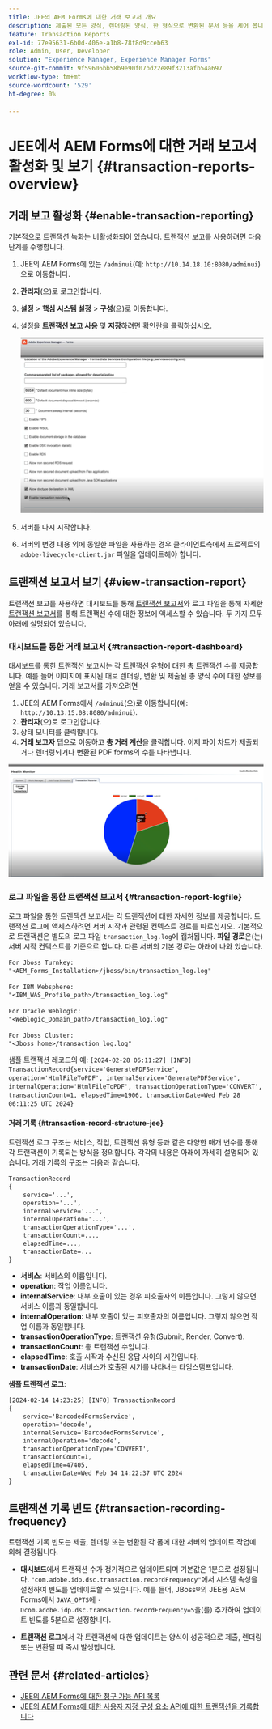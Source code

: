 ```yaml
---
title: JEE의 AEM Forms에 대한 거래 보고서 개요
description: 제출된 모든 양식, 렌더링된 양식, 한 형식으로 변환된 문서 등을 세어 봅니다.
feature: Transaction Reports
exl-id: 77e95631-6b0d-406e-a1b8-78f8d9cceb63
role: Admin, User, Developer
solution: "Experience Manager, Experience Manager Forms"
source-git-commit: 9f59606bb58b9e90f07bd22e89f3213afb54a697
workflow-type: tm+mt
source-wordcount: '529'
ht-degree: 0%

---
```


# JEE에서 AEM Forms에 대한 거래 보고서 활성화 및 보기 {#transaction-reports-overview}

<!--Transaction reports in AEM Forms on JEE let you keep a count of all transactions taken place on your AEM Forms deployment. The objective is to provide information about product usage and helps business stakeholders understand their digital processing volumes. Examples of a transaction include:

* Submission of a document
* Rendition of a document
* Conversion of a document from one file format to another 

For more information on what is considered a transaction, see [Billable APIs](../../forms/using/transaction-reports-billable-apis-jee.md). Transaction log helps you to gain information about the number of documents submitted, rendered, and converted.-->

## 거래 보고 활성화 {#enable-transaction-reporting}

기본적으로 트랜잭션 녹화는 비활성화되어 있습니다. 트랜잭션 보고를 사용하려면 다음 단계를 수행합니다.

1. JEE의 AEM Forms에 있는 `/adminui`(예: `http://10.14.18.10:8080/adminui`)으로 이동합니다.
1. **관리자**(으)로 로그인합니다.
1. **설정** > **핵심 시스템 설정** > **구성**(으)로 이동합니다.
1. 설정을 **트랜잭션 보고 사용** 및 **저장**&#x200B;하려면 확인란을 클릭하십시오.

   ![sample-transaction-report-jee](assets/enable-transaction-jee.png)

1. 서버를 다시 시작합니다.
1. 서버의 변경 내용 외에 동일한 파일을 사용하는 경우 클라이언트측에서 프로젝트의 `adobe-livecycle-client.jar` 파일을 업데이트해야 합니다.

<!--
* You can [enable transaction recording](../../forms/using/viewing-and-understanding-transaction-reports.md#setting-up-transaction-reports) from AEM Web Console. view transaction reports on author, processing, or publish instances. View transaction reports on author or processing instances for an aggregated sum of all transactions. View transaction reports on the publish instances for a count of all transactions that take place only on that publish instance from where the report is run.
-->

<!--Do not author content (Create adaptive forms, interactive communication, themes, and other authoring activities) and process documents (Use workflows, document services, and other processing activities) on the same AEM instance. Keep the transaction recording disabled for AEM Forms servers used to author content. Keep the transaction recording enabled for AEM Forms servers used to process documents.-->

## 트랜잭션 보고서 보기 {#view-transaction-report}

트랜잭션 보고를 사용하면 대시보드를 통해 [트랜잭션 보고서](#transaction-report-dashboard)와 로그 파일을 통해 자세한 [트랜잭션 보고서](#transaction-report-logfile)를 통해 트랜잭션 수에 대한 정보에 액세스할 수 있습니다. 두 가지 모두 아래에 설명되어 있습니다.

### 대시보드를 통한 거래 보고서 {#transaction-report-dashboard}

대시보드를 통한 트랜잭션 보고서는 각 트랜잭션 유형에 대한 총 트랜잭션 수를 제공합니다. 예를 들어 이미지에 표시된 대로 렌더링, 변환 및 제출된 총 양식 수에 대한 정보를 얻을 수 있습니다. 거래 보고서를 가져오려면

1. JEE의 AEM Forms에서 `/adminui`(으)로 이동합니다(예: `http://10.13.15.08:8080/adminui`).
1. **관리자**(으)로 로그인합니다.
1. 상태 모니터를 클릭합니다.
1. **거래 보고자** 탭으로 이동하고 **총 거래 계산**&#x200B;을 클릭합니다. 이제 파이 차트가 제출되거나 렌더링되거나 변환된 PDF forms의 수를 나타냅니다.

![sample-transaction-report-jee](assets/transaction-piechart.png)


### 로그 파일을 통한 트랜잭션 보고서 {#transaction-report-logfile}

로그 파일을 통한 트랜잭션 보고서는 각 트랜잭션에 대한 자세한 정보를 제공합니다. 트랜잭션 로그에 액세스하려면 서버 시작과 관련된 컨텍스트 경로를 따르십시오. 기본적으로 트랜잭션은 별도의 로그 파일 `transaction_log.log`에 캡처됩니다. **파일 경로**&#x200B;은(는) 서버 시작 컨텍스트를 기준으로 합니다. 다른 서버의 기본 경로는 아래에 나와 있습니다.

```
For Jboss Turnkey:
"<AEM_Forms_Installation>/jboss/bin/transaction_log.log"

For IBM Websphere: 
"<IBM_WAS_Profile_path>/transaction_log.log"

For Oracle Weblogic:
"<Weblogic_Domain_path>/transaction_log.log"

For Jboss Cluster:
"<Jboss home>/transaction_log.log"
```

샘플 트랜잭션 레코드의 예:
`[2024-02-28 06:11:27] [INFO] TransactionRecord{service='GeneratePDFService', operation='HtmlFileToPDF', internalService='GeneratePDFService', internalOperation='HtmlFileToPDF', transactionOperationType='CONVERT', transactionCount=1, elapsedTime=1906, transactionDate=Wed Feb 28 06:11:25 UTC 2024}`

#### 거래 기록 {#transaction-record-structure-jee}

트랜잭션 로그 구조는 서비스, 작업, 트랜잭션 유형 등과 같은 다양한 매개 변수를 통해 각 트랜잭션이 기록되는 방식을 정의합니다. 각각의 내용은 아래에 자세히 설명되어 있습니다. 거래 기록의 구조는 다음과 같습니다.

```
TransactionRecord
{
    service='...', 
    operation='...', 
    internalService='...', 
    internalOperation='...', 
    transactionOperationType='...', 
    transactionCount=..., 
    elapsedTime=..., 
    transactionDate=...
}
```

* **서비스**: 서비스의 이름입니다.
* **operation**: 작업 이름입니다.
* **internalService**: 내부 호출이 있는 경우 피호출자의 이름입니다. 그렇지 않으면 서비스 이름과 동일합니다.
* **internalOperation**: 내부 호출이 있는 피호출자의 이름입니다. 그렇지 않으면 작업 이름과 동일합니다.
* **transactionOperationType**: 트랜잭션 유형(Submit, Render, Convert).
* **transactionCount**: 총 트랜잭션 수입니다.
* **elapsedTime**: 호출 시작과 수신된 응답 사이의 시간입니다.
* **transactionDate**: 서비스가 호출된 시기를 나타내는 타임스탬프입니다.

**샘플 트랜잭션 로그**:

```
[2024-02-14 14:23:25] [INFO] TransactionRecord
{
    service='BarcodedFormsService', 
    operation='decode', 
    internalService='BarcodedFormsService', 
    internalOperation='decode', 
    transactionOperationType='CONVERT', 
    transactionCount=1, 
    elapsedTime=47405, 
    transactionDate=Wed Feb 14 14:22:37 UTC 2024
}
```

## 트랜잭션 기록 빈도 {#transaction-recording-frequency}

<!--Transaction persistence involves updating the total transaction count for SUBMIT, CONVERT, and RENDER operations on the server periodically: -->

트랜잭션 기록 빈도는 제출, 렌더링 또는 변환된 각 폼에 대한 서버의 업데이트 작업에 의해 결정됩니다.

* **대시보드**&#x200B;에서 트랜잭션 수가 정기적으로 업데이트되며 기본값은 1분으로 설정됩니다. `"com.adobe.idp.dsc.transaction.recordFrequency"`에서 시스템 속성을 설정하여 빈도를 업데이트할 수 있습니다. 예를 들어, JBoss®의 JEE용 AEM Forms에서 `JAVA_OPTS`에 `-Dcom.adobe.idp.dsc.transaction.recordFrequency=5`을(를) 추가하여 업데이트 빈도를 5분으로 설정합니다.

* **트랜잭션 로그**&#x200B;에서 각 트랜잭션에 대한 업데이트는 양식이 성공적으로 제출, 렌더링 또는 변환될 때 즉시 발생합니다.

<!-- A transaction remains in the buffer for a specified period (Flush Buffer time + Reverse replication time). By default, it takes approximately 90 seconds for the transaction count to reflect in the transaction report.

Actions like submitting a PDF Form, using Agent UI to preview an interactive communication, or using non-standard form submission methods are not accounted as transactions. AEM Forms provides an API to record such transactions. Call the API from your custom implementations to record a transaction.

## Supported Topology {#supported-topology}

Transaction reports are available only on AEM Forms on OSGi environment. It supports author-publish, author-processing-publish, and only processing topologies. For example, topologies, see [Architecture and deployment topologies for AEM Forms](../../forms/using/transaction-reports-overview.md).

The transaction count is reverse replicated from publish instances to author or processing instances. An indicative author-publish topology is displayed below:

![simple-author-publish-topology](assets/simple-author-publish-topology.png)

>[!NOTE]
>
>AEM Forms transaction reports does not support topologies that contain only publish instances.

### Guidelines for using transaction reports {#guidelines-for-using-transaction-reports}

* Disable transaction reports on all author instances as reports on author instances includes transactions registered during authoring activities.
* Enable the **Show transactions from publish only** option on the author instance to view cumulative transactions from all publish instances. You can also view transaction reports on each publish instance for actual transactions on that particular publish instance only.
* Do not use author instances to run workflows and process documents.
* Before using transaction reporting, if you are have a toplogy with publish servers, ensure that the reverse replication is enabled for all the publish instances.
* Transaction data is reverse-replicated from a publish instance to only corresponding author or processing instance. The author or processing instance cannot further replicate data to another instance. For example, if you have author-processing-publish topology, aggregated transaction data is replicated only to the processing instance.-->

## 관련 문서 {#related-articles}

* [JEE의 AEM Forms에 대한 청구 가능 API 목록](../../forms/using/transaction-reports-billable-apis-jee.md)
* [JEE의 AEM Forms에 대한 사용자 지정 구성 요소 API에 대한 트랜잭션을 기록합니다](/help/forms/using/record-transaction-custom-component-jee.md)
